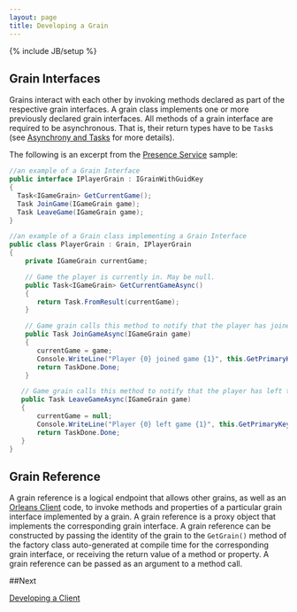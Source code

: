 ```yaml
---
layout: page
title: Developing a Grain
---
```

{% include JB/setup %}

## Grain Interfaces

Grains interact with each other by invoking methods declared as part of the respective grain interfaces. 
A grain class implements one or more previously declared grain interfaces. 
All methods of a grain interface are required to be asynchronous. 
That is, their return types have to be `Task`s (see [Asynchrony and Tasks](Asynchrony-and-Tasks) for more details). 

The following is an excerpt from the [Presence Service](/orleans/Samples-Overview/Presence-Service) sample: 

``` csharp
//an example of a Grain Interface
public interface IPlayerGrain : IGrainWithGuidKey 
{ 
  Task<IGameGrain> GetCurrentGame();
  Task JoinGame(IGameGrain game); 
  Task LeaveGame(IGameGrain game); 
} 

//an example of a Grain class implementing a Grain Interface
public class PlayerGrain : Grain, IPlayerGrain 
{ 
    private IGameGrain currentGame; 

    // Game the player is currently in. May be null. 
    public Task<IGameGrain> GetCurrentGameAsync()
    { 
       return Task.FromResult(currentGame);
    } 

    // Game grain calls this method to notify that the player has joined the game. 
    public Task JoinGameAsync(IGameGrain game) 
    {
       currentGame = game; 
       Console.WriteLine("Player {0} joined game {1}", this.GetPrimaryKey(), game.GetPrimaryKey()); 
       return TaskDone.Done; 
    } 

   // Game grain calls this method to notify that the player has left the game. 
   public Task LeaveGameAsync(IGameGrain game) 
   { 
       currentGame = null; 
       Console.WriteLine("Player {0} left game {1}", this.GetPrimaryKey(), game.GetPrimaryKey()); 
       return TaskDone.Done; 
   } 
} 
```

## Grain Reference

A grain reference is a logical endpoint that allows other grains, as well as an [Orleans Client](/Orleans/Getting-Started-With-Orleans/Clients) code, to invoke methods and properties of a particular grain interface implemented by a grain. 
A grain reference is a proxy object that implements the corresponding grain interface. 
A grain reference can be constructed by passing the identity of the grain to the `GetGrain()` method of the factory class auto-generated at compile time for the corresponding grain interface, or receiving the return value of a method or property. 
A grain reference can be passed as an argument to a method call.

##Next

[Developing a Client](Developing-a-Client)


